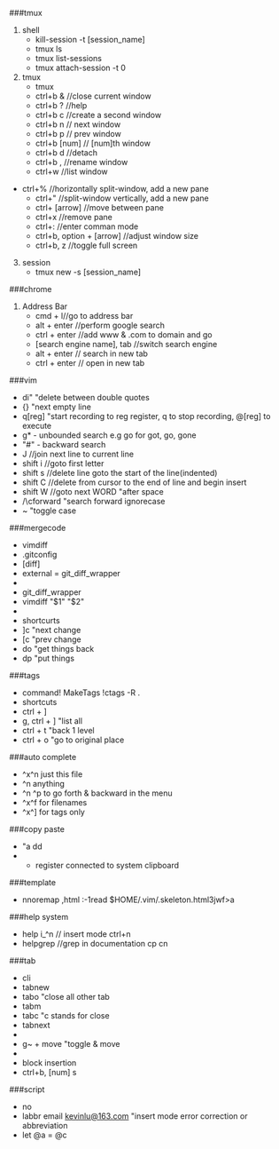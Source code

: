 ###tmux
1. shell
	- kill-session -t [session_name]
	- tmux ls
	- tmux list-sessions
	- tmux attach-session -t 0
2. tmux
	- tmux <Cr>
	- ctrl+b & //close current window
	- ctrl+b ? //help
	- ctrl+b c //create a second window
	- ctrl+b n // next window
	- ctrl+b p // prev window
	- ctrl+b [num] // [num]th window
	- ctrl+b d //detach
	- ctrl+b , //rename window
	- ctrl+w  //list window
  - ctrl+%  //horizontally split-window, add a new pane
	- ctrl+" //split-window vertically, add a new pane
	- ctrl+ [arrow] //move between pane
	- ctrl+x //remove pane
	- ctrl+: //enter comman mode
	- ctrl+b, option + [arrow] //adjust window size
	- ctrl+b, z //toggle full screen
3. session
	- tmux new -s [session_name]


###chrome
1. Address Bar
	- cmd + l//go to address bar
	- alt + enter //perform google search
	- ctrl + enter //add www & .com to domain and go
	- [search engine name], tab //switch search engine
	- alt + enter // search in new tab 
	- ctrl + enter // open in new tab


###vim
- di" "delete between double quotes
- {} "next empty line
- q[reg] "start recording to reg register, q to stop recording, @[reg] to execute
- g* - unbounded search  e.g go for got, go, gone
- "#" - backward search
- J //join next line to current line
- shift i //goto first letter
- shift s //delete line goto the start of the line(indented)
- shift C //delete from cursor to the end of line and begin insert
- shift W //goto next WORD "after space
- /\cforward "search forward ignorecase
- ~ "toggle case

###mergecode
- vimdiff
- .gitconfig
- [diff]
- external = git_diff_wrapper
- 
- git_diff_wrapper
- vimdiff "$1" "$2"
- 
- shortcurts
- ]c "next change
- [c "prev change
- do "get things back 
- dp "put things

###tags
- command! MakeTags !ctags -R .
- shortcuts
- ctrl + ]
- g, ctrl + ] "list all
- ctrl + t "back 1 level 
- ctrl + o "go to original place

###auto complete
- ^x^n just this file
- ^n anything
- ^n ^p to go forth & backward in the menu
- ^x^f for filenames
- ^x^] for tags only

###copy paste
- "a dd 
- + register connected to system clipboard

###template 
- nnoremap ,html :-1read $HOME/.vim/.skeleton.html<CR>3jwf>a

###help system
- help i_^n // insert mode ctrl+n
- helpgrep //grep in documentation cp cn

###tab
- cli
- tabnew 
- tabo "close all other tab
- tabm
- tabc "c stands for close
- tabnext
- 
- g~ + move "toggle & move
- 
- block insertion
- ctrl+b, [num] s


###script
- no <up> <Nop>
- labbr email kevinlu@163.com  "insert mode error correction or abbreviation
- let @a = @c


